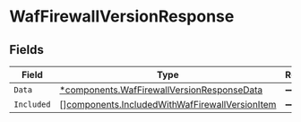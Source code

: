 # WafFirewallVersionResponse


## Fields

| Field                                                                                                            | Type                                                                                                             | Required                                                                                                         | Description                                                                                                      |
| ---------------------------------------------------------------------------------------------------------------- | ---------------------------------------------------------------------------------------------------------------- | ---------------------------------------------------------------------------------------------------------------- | ---------------------------------------------------------------------------------------------------------------- |
| `Data`                                                                                                           | [*components.WafFirewallVersionResponseData](../../models/components/waffirewallversionresponsedata.md)          | :heavy_minus_sign:                                                                                               | N/A                                                                                                              |
| `Included`                                                                                                       | [][components.IncludedWithWafFirewallVersionItem](../../models/components/includedwithwaffirewallversionitem.md) | :heavy_minus_sign:                                                                                               | N/A                                                                                                              |